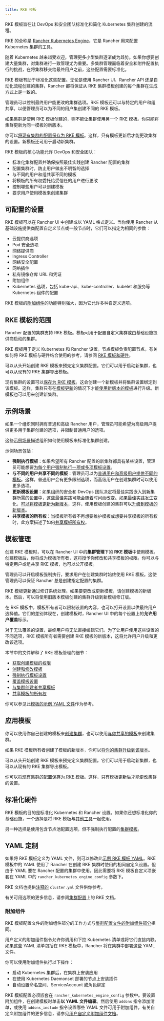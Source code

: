 ```yaml
---
title: RKE 模板
---
```


RKE 模板旨在让 DevOps 和安全团队标准化和简化 Kubernetes 集群创建的流程。

RKE 的全称是 [Rancher Kubernetes Engine](https://rancher.com/docs/rke/latest/en/)，它是 Rancher 用来配置 Kubernetes 集群的工具。

随着 Kubernetes 越来越受欢迎，管理更多小型集群逐渐成为趋势。如果你想要创建大量集群，对集群进行一致管理尤为重要。多集群管理面临着安全和附件配置执行的挑战，在将集群移交给最终用户之前，这些配置需要标准化。

RKE 模板有助于标准化这些配置。无论是使用 Rancher UI、Rancher API 还是自动化流程创建的集群，Rancher 都将保证从 RKE 集群模板创建的每个集群在生成方式上是一致的。

管理员可以控制最终用户能更改的集群选项。RKE 模板还可以与特定的用户和组共享，以便管理员可以为不同的用户集创建不同的 RKE 模板。

如果集群是使用 RKE 模板创建的，则不能让集群使用另一个 RKE 模板。你只能将集群更新为同一模板的新版本。

你可以[将现有集群的配置保存为 RKE 模板](../how-to-guides/new-user-guides/authentication-permissions-and-global-configuration/about-rke1-templates/apply-templates.md#将现有集群转换为使用-rke-模板)。这样，只有模板更新后才能更改集群的设置。新模板还可用于启动新集群。

RKE 模板的核心功能允许 DevOps 和安全团队：

- 标准化集群配置并确保按照最佳实践创建 Rancher 配置的集群
- 配置集群时，防止用户做出不明智的选择
- 与不同的用户和组共享不同的模板
- 将模板的所有权委托给受信任的用户进行更改
- 控制哪些用户可以创建模板
- 要求用户使用模板来创建集群

## 可配置的设置

RKE 模板可以在 Rancher UI 中创建或以 YAML 格式定义。当你使用 Rancher 从基础设施提供商配置自定义节点或一般节点时，它们可以指定为相同的参数：

- 云提供商选项
- Pod 安全选项
- 网络提供商
- Ingress Controller
- 网络安全配置
- 网络插件
- 私有镜像仓库 URL 和凭证
- 附加组件
- Kubernetes 选项，包括 kube-api、kube-controller、kubelet 和服务等 Kubernetes 组件的配置

RKE 模板的[附加组件](#附加组件)的功能特别强大，因为它允许多种自定义选项。

## RKE 模板的范围

Rancher 配置的集群支持 RKE 模板。模板可用于配置自定义集群或由基础设施提供商启动的集群。

RKE 模板用于定义 Kubernetes 和 Rancher 设置。节点模板负责配置节点。有关如何将 RKE 模板与硬件结合使用的参考，请参阅 [RKE 模板和硬件](../how-to-guides/new-user-guides/authentication-permissions-and-global-configuration/about-rke1-templates/infrastructure.md)。

可以从头开始创建 RKE 模板来预先定义集群配置。它们可以用于启动新集群，也可以从现有的 RKE 集群导出模板。

现有集群的设置可以[保存为 RKE 模板](../how-to-guides/new-user-guides/authentication-permissions-and-global-configuration/about-rke1-templates/apply-templates.md#将现有集群转换为使用-rke-模板)。这会创建一个新模板并将集群设置绑定到该模板。这样，集群只有在[模板更新](../how-to-guides/new-user-guides/authentication-permissions-and-global-configuration/about-rke1-templates/manage-rke1-templates.md#更新模板)的情况下才能[使用新版本的模板](../how-to-guides/new-user-guides/authentication-permissions-and-global-configuration/about-rke1-templates/manage-rke1-templates.md#升级集群以使用新的模板修订版)进行升级。新模板也可以用来创建新集群。


## 示例场景
如果一个组织同时拥有普通和高级 Rancher 用户，管理员可能希望为高级用户提供更多用于集群创建的选项，并限制普通用户的选项。

这些[示例场景](../how-to-guides/new-user-guides/authentication-permissions-and-global-configuration/about-rke1-templates/example-use-cases.md)描述组织如何使用模板来标准化集群创建。

示例场景包括：

- **强制执行模板**：如果希望所有 Rancher 配置的新集群都具有某些设置，管理员可能想要[为每个用户强制执行一项或多项模板设置](../how-to-guides/new-user-guides/authentication-permissions-and-global-configuration/about-rke1-templates/example-use-cases.md#强制执行模板设置)。
- **与不同的用户共享不同的模板**：管理员可以为[普通用户和高级用户提供不同的模板](../how-to-guides/new-user-guides/authentication-permissions-and-global-configuration/about-rke1-templates/example-use-cases.md#普通用户和高级用户模板)。这样，普通用户会有更多限制选项，而高级用户在创建集群时可以使用更多选项。
- **更新模板设置**：如果组织的安全和 DevOps 团队决定将最佳实践嵌入到新集群所需的设置中，这些最佳实践可能会随着时间而改变。如果最佳实践发生变化，[可以将模板更新为新版本](../how-to-guides/new-user-guides/authentication-permissions-and-global-configuration/about-rke1-templates/example-use-cases.md#更新模板和集群)，这样，使用模板创建的集群可以[升级到模板的新版本](../how-to-guides/new-user-guides/authentication-permissions-and-global-configuration/about-rke1-templates/manage-rke1-templates.md#升级集群以使用新的模板修订版)。
- **共享模板的所有权**：当模板所有者不再想要维护模板或想要共享模板的所有权时，此方案描述了如何[共享模板所有权](../how-to-guides/new-user-guides/authentication-permissions-and-global-configuration/about-rke1-templates/example-use-cases.md#允许其他用户控制和共享模板)。

## 模板管理

创建 RKE 模板时，可以在 Rancher UI 中的**集群管理**下的 **RKE 模板**中使用模板。创建模板后，你将成为模板所有者，这将授予你修改和共享模板的权限。你可以与特定用户或组共享 RKE 模板，也可以公开模板。

管理员可以开启模板强制执行，要求用户在创建集群时始终使用 RKE 模板。这使管理员可以保证 Rancher 总是创建指定配置的集群。

RKE 模板更新通过修订系统处理。如果要更改或更新模板，请创建模板的新版本。然后，可以将使用旧版本模板创建的集群升级到新模板修订版。

在 RKE 模板中，模板所有者可以限制设置的内容，也可以打开设置以供最终用户选择值。它们的差别体现在，创建模板时，Rancher UI 中的每个设置上的**允许用户覆盖**标示。

对于无法覆盖的设置，最终用户将无法直接编辑它们。为了让用户使用这些设置的不同选项，RKE 模板所有者需要创建 RKE 模板的新版本，这将允许用户升级和更改该选项。

本节中的文件解释了 RKE 模板管理的细节：

- [获取创建模板的权限](../how-to-guides/new-user-guides/authentication-permissions-and-global-configuration/about-rke1-templates/creator-permissions.md)
- [创建和修改模板](../how-to-guides/new-user-guides/authentication-permissions-and-global-configuration/about-rke1-templates/manage-rke1-templates.md)
- [强制执行模板设置](../how-to-guides/new-user-guides/authentication-permissions-and-global-configuration/about-rke1-templates/enforce-templates.md#强制新集群使用-rke-模板)
- [覆盖模板设置](../how-to-guides/new-user-guides/authentication-permissions-and-global-configuration/about-rke1-templates/override-template-settings.md)
- [与集群创建者共享模板](../how-to-guides/new-user-guides/authentication-permissions-and-global-configuration/about-rke1-templates/access-or-share-templates.md#与特定用户或组共享模板)
- [共享模板的所有权](../how-to-guides/new-user-guides/authentication-permissions-and-global-configuration/about-rke1-templates/access-or-share-templates.md#共享模板所有权)

你可以参见此[模板的示例 YAML 文件](../reference-guides/rke1-template-example-yaml.md)作为参考。

## 应用模板

你可以使用你自己创建的模板来[创建集群](../how-to-guides/new-user-guides/authentication-permissions-and-global-configuration/about-rke1-templates/apply-templates.md#使用-rke-模板创建集群)，也可以使用[与你共享的模板](../how-to-guides/new-user-guides/authentication-permissions-and-global-configuration/about-rke1-templates/access-or-share-templates.md)来创建集群。

如果 RKE 模板所有者创建了模板的新版本，你可以[将你的集群升级到该版本](../how-to-guides/new-user-guides/authentication-permissions-and-global-configuration/about-rke1-templates/apply-templates.md#更新使用-rke-模板创建的集群)。

可以从头开始创建 RKE 模板来预先定义集群配置。它们可以用于启动新集群，也可以从现有的 RKE 集群导出模板。

你可以[将现有集群的配置保存为 RKE 模板](../how-to-guides/new-user-guides/authentication-permissions-and-global-configuration/about-rke1-templates/apply-templates.md#将现有集群转换为使用-rke-模板)。这样，只有模板更新后才能更改集群的设置。

## 标准化硬件

RKE 模板的目的是标准化 Kubernetes 和 Rancher 设置。如果你还想标准化你的基础设施，一个选择是将 RKE 模板与[其他工具](../how-to-guides/new-user-guides/authentication-permissions-and-global-configuration/about-rke1-templates/infrastructure.md)一起使用。

另一种选择是使用包含节点池配置选项，但不强制执行配置的[集群模板](../how-to-guides/new-user-guides/manage-clusters/manage-cluster-templates.md)。

## YAML 定制

如果将 RKE 模板定义为 YAML 文件，则可以修改此[示例 RKE 模板 YAML](../reference-guides/rke1-template-example-yaml.md)。RKE 模板中的 YAML 使用了 Rancher 在创建 RKE 集群时使用的相同自定义设置。但由于 YAML 要在 Rancher 配置的集群中使用，因此需要将 RKE 模板自定义项嵌套在 YAML 中的 `rancher_kubernetes_engine_config` 参数下。

RKE 文档也提供[注释的](https://rancher.com/docs/rke/latest/en/example-yamls/) `cluster.yml` 文件供你参考。

有关可用选项的更多信息，请参阅[集群配置](https://rancher.com/docs/rke/latest/en/config-options/)上的 RKE 文档。

### 附加组件

RKE 模板配置文件的附加组件部分的工作方式与[集群配置文件的附加组件部分](https://rancher.com/docs/rke/latest/en/config-options/add-ons/)相同。

用户定义的附加组件指令允许你调用和下拉 Kubernetes 清单或将它们直接内联。如果这些 YAML 清单包括在 RKE 模板中，Rancher 将在集群中部署这些 YAML 文件。

你可以使用附加组件执行以下操作：

- 启动 Kubernetes 集群后，在集群上安装应用
- 在使用 Kubernetes Daemonset 部署的节点上安装插件
- 自动设置命名空间、ServiceAccount 或角色绑定

RKE 模板配置必须嵌套在 `rancher_kubernetes_engine_config` 参数中。要设置附加组件，在创建模板时单击**以 YAML 文件编辑**。然后使用 `addons` 指令添加清单，或使用 `addons_include` 指令设置哪些 YAML 文件可用于附加组件。有关自定义附加组件的更多信息，请参见[用户自定义附加组件文档](https://rancher.com/docs/rke/latest/en/config-options/add-ons/user-defined-add-ons/)。
